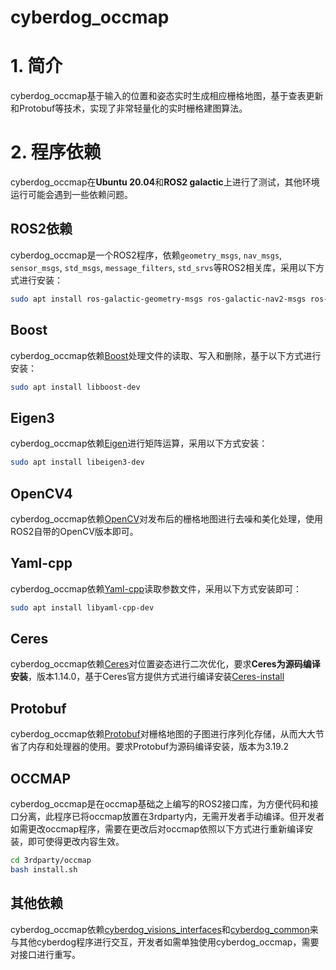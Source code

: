 # cyberdog_occmap

# 1. 简介
cyberdog_occmap基于输入的位置和姿态实时生成相应栅格地图，基于查表更新和Protobuf等技术，实现了非常轻量化的实时栅格建图算法。

# 2. 程序依赖
cyberdog_occmap在**Ubuntu 20.04**和**ROS2 galactic**上进行了测试，其他环境运行可能会遇到一些依赖问题。

## ROS2依赖
cyberdog_occmap是一个ROS2程序，依赖`geometry_msgs`, `nav_msgs`, `sensor_msgs`, `std_msgs`, `message_filters`, `std_srvs`等ROS2相关库，采用以下方式进行安装：
```bash
sudo apt install ros-galactic-geometry-msgs ros-galactic-nav2-msgs ros-galactic-sensor-msgs ros-galactic-std-msgs ros-galactic-message-filters ros-galactic-std-srvs -y
```

## Boost
cyberdog_occmap依赖[Boost](https://www.boost.org/)处理文件的读取、写入和删除，基于以下方式进行安装：
```bash
sudo apt install libboost-dev
```

## Eigen3
cyberdog_occmap依赖[Eigen](http://eigen.tuxfamily.org)进行矩阵运算，采用以下方式安装：
```bash
sudo apt install libeigen3-dev
```

## OpenCV4
cyberdog_occmap依赖[OpenCV](http://opencv.org)对发布后的栅格地图进行去噪和美化处理，使用ROS2自带的OpenCV版本即可。

## Yaml-cpp
cyberdog_occmap依赖[Yaml-cpp](https://github.com/jbeder/yaml-cpp)读取参数文件，采用以下方式安装即可：
```bash
sudo apt install libyaml-cpp-dev
```

## Ceres
cyberdog_occmap依赖[Ceres](http://ceres-solver.org/)对位置姿态进行二次优化，要求**Ceres为源码编译安装**，版本1.14.0，基于Ceres官方提供方式进行编译安装[Ceres-install](http://ceres-solver.org/installation.html)

## Protobuf
cyberdog_occmap依赖[Protobuf](https://github.com/protocolbuffers/protobuf)对栅格地图的子图进行序列化存储，从而大大节省了内存和处理器的使用。要求Protobuf为源码编译安装，版本为3.19.2

## OCCMAP
cyberdog_occmap是在occmap基础之上编写的ROS2接口库，为方便代码和接口分离，此程序已将occmap放置在3rdparty内，无需开发者手动编译。但开发者如需更改occmap程序，需要在更改后对occmap依照以下方式进行重新编译安装，即可使得更改内容生效。
```bash
cd 3rdparty/occmap
bash install.sh
```

## 其他依赖
cyberdog_occmap依赖[cyberdog_visions_interfaces]()和[cyberdog_common]()来与其他cyberdog程序进行交互，开发者如需单独使用cyberdog_occmap，需要对接口进行重写。